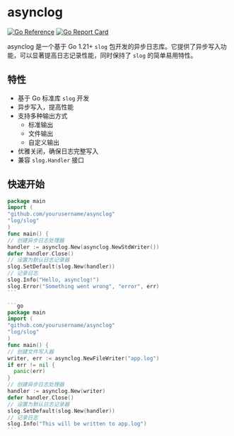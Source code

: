 # asynclog

[![Go Reference](https://pkg.go.dev/badge/github.com/yourusername/asynclog.svg)](https://pkg.go.dev/github.com/yourusername/asynclog)
[![Go Report Card](https://goreportcard.com/badge/github.com/yourusername/asynclog)](https://goreportcard.com/report/github.com/yourusername/asynclog)

asynclog 是一个基于 Go 1.21+ `slog` 包开发的异步日志库。它提供了异步写入功能，可以显著提高日志记录性能，同时保持了 `slog` 的简单易用特性。

## 特性

- 基于 Go 标准库 `slog` 开发
- 异步写入，提高性能
- 支持多种输出方式
  - 标准输出
  - 文件输出
  - 自定义输出
- 优雅关闭，确保日志完整写入
- 兼容 `slog.Handler` 接口

## 快速开始

````go
package main
import (
"github.com/yourusername/asynclog"
"log/slog"
)
func main() {
// 创建异步日志处理器
handler := asynclog.New(asynclog.NewStdWriter())
defer handler.Close()
// 设置为默认日志记录器
slog.SetDefault(slog.New(handler))
// 记录日志
slog.Info("Hello, asynclog!")
slog.Error("Something went wrong", "error", err)
```

```go
package main
import (
"github.com/yourusername/asynclog"
"log/slog"
)
func main() {
// 创建文件写入器
writer, err := asynclog.NewFileWriter("app.log")
if err != nil {
  panic(err)
}
// 创建异步日志处理器
handler := asynclog.New(writer)
defer handler.Close()
// 设置为默认日志记录器
slog.SetDefault(slog.New(handler))
// 记录日志
slog.Info("This will be written to app.log")
```
